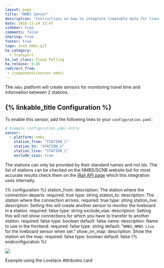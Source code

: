 ```yaml
---
layout: page
title: "NMBS Sensor"
description: "Instructions on how to integrate timetable data for traveling on the NMBS Belgian Railway within Home Assistant."
date: 2018-11-24 13:47
sidebar: true
comments: false
sharing: true
footer: true
logo: sncb_nmbs.gif
ha_category:
  - Transport
ha_iot_class: Cloud Polling
ha_release: 0.85
redirect_from:
 - /components/sensor.nmbs/
---
```


The `nmbs` platform will create sensors for monitoring travel time and information between 2 stations.

## {% linkable_title Configuration %}

To enable this sensor, add the following lines to your `configuration.yaml`:

```yaml
# Example configuration.yaml entry
sensor:
  - platform: nmbs
    station_from: "STATION_1"
    station_to: "STATION_2"
    station_live: "STATION_1"
    exclude_vias: true
```

The stations can only be provided by their standard names and not ids. The list of stations can be checked on the NMBS/SCNB website but for most accurate results check them on the [iRail API page](https://api.irail.be/stations/) which this integration uses internally.

{% configuration %}
station_from:
  description: The station where the connection departs.
  required: true
  type: string
station_to:
  description: The station where the connection arrives.
  required: true
  type: string
station_live:
  description: Setting this will create another sensor to monitor the liveboard in a station.
  required: false
  type: string
exclude_vias:
  description: Setting this will not show connections for which you have to transfer to another station.
  required: false
  type: boolean
  default: false
name:
  description: Name to use in the frontend.
  required: false
  type: string
  default: "`NMBS`, `NMBS Live` for the liveboard sensor when set."
show_on_map:
  description: Show the station on the map.
  required: false
  type: boolean
  default: false
{% endconfiguration %}

<p class='img'>
  <img src='{{site_root}}/images/screenshots/nmbs-card-example.png' />
  <p>Example using the Lovelace Attributes card</p>
</p>
